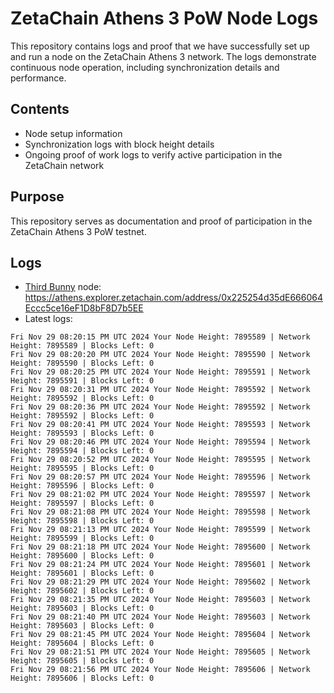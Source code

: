 # ZetaChain Athens 3 PoW Node Logs
This repository contains logs and proof that we have successfully set up and run a node on the ZetaChain Athens 3 network. The logs demonstrate continuous node operation, including synchronization details and performance.

## Contents
- Node setup information
- Synchronization logs with block height details
- Ongoing proof of work logs to verify active participation in the ZetaChain network

## Purpose
This repository serves as documentation and proof of participation in the ZetaChain Athens 3 PoW testnet.

## Logs

- [Third Bunny](https://thirdbunny.xyz/) node: https://athens.explorer.zetachain.com/address/0x225254d35dE666064Eccc5ce16eF1D8bF8D7b5EE
- Latest logs:
```
Fri Nov 29 08:20:15 PM UTC 2024 Your Node Height: 7895589 | Network Height: 7895589 | Blocks Left: 0
Fri Nov 29 08:20:20 PM UTC 2024 Your Node Height: 7895590 | Network Height: 7895590 | Blocks Left: 0
Fri Nov 29 08:20:25 PM UTC 2024 Your Node Height: 7895591 | Network Height: 7895591 | Blocks Left: 0
Fri Nov 29 08:20:31 PM UTC 2024 Your Node Height: 7895592 | Network Height: 7895592 | Blocks Left: 0
Fri Nov 29 08:20:36 PM UTC 2024 Your Node Height: 7895592 | Network Height: 7895592 | Blocks Left: 0
Fri Nov 29 08:20:41 PM UTC 2024 Your Node Height: 7895593 | Network Height: 7895593 | Blocks Left: 0
Fri Nov 29 08:20:46 PM UTC 2024 Your Node Height: 7895594 | Network Height: 7895594 | Blocks Left: 0
Fri Nov 29 08:20:52 PM UTC 2024 Your Node Height: 7895595 | Network Height: 7895595 | Blocks Left: 0
Fri Nov 29 08:20:57 PM UTC 2024 Your Node Height: 7895596 | Network Height: 7895596 | Blocks Left: 0
Fri Nov 29 08:21:02 PM UTC 2024 Your Node Height: 7895597 | Network Height: 7895597 | Blocks Left: 0
Fri Nov 29 08:21:08 PM UTC 2024 Your Node Height: 7895598 | Network Height: 7895598 | Blocks Left: 0
Fri Nov 29 08:21:13 PM UTC 2024 Your Node Height: 7895599 | Network Height: 7895599 | Blocks Left: 0
Fri Nov 29 08:21:18 PM UTC 2024 Your Node Height: 7895600 | Network Height: 7895600 | Blocks Left: 0
Fri Nov 29 08:21:24 PM UTC 2024 Your Node Height: 7895601 | Network Height: 7895601 | Blocks Left: 0
Fri Nov 29 08:21:29 PM UTC 2024 Your Node Height: 7895602 | Network Height: 7895602 | Blocks Left: 0
Fri Nov 29 08:21:35 PM UTC 2024 Your Node Height: 7895603 | Network Height: 7895603 | Blocks Left: 0
Fri Nov 29 08:21:40 PM UTC 2024 Your Node Height: 7895603 | Network Height: 7895603 | Blocks Left: 0
Fri Nov 29 08:21:45 PM UTC 2024 Your Node Height: 7895604 | Network Height: 7895604 | Blocks Left: 0
Fri Nov 29 08:21:51 PM UTC 2024 Your Node Height: 7895605 | Network Height: 7895605 | Blocks Left: 0
Fri Nov 29 08:21:56 PM UTC 2024 Your Node Height: 7895606 | Network Height: 7895606 | Blocks Left: 0
```
